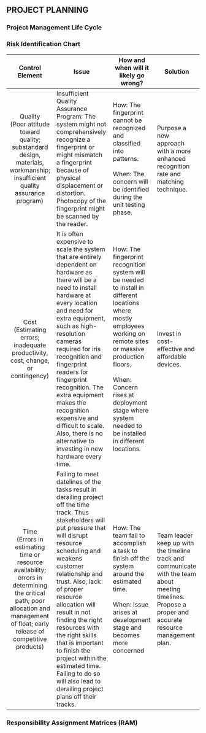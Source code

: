 ## PROJECT PLANNING
### Project Management Life Cycle


### Risk Identification Chart
| Control Element | Issue | How and when will it likely go wrong? | Solution |
|:---:|----|-------|-----|
|Quality <br> (Poor attitude toward quality; substandard design, materials, workmanship; insufficient quality assurance program)|Insufficient Quality Assurance Program: The system might not comprehensively recognize a fingerprint or might mismatch a fingerprint because of physical displacement or distortion. Photocopy of the fingerprint might be scanned by the reader. |How: The fingerprint cannot be recognized and classified into patterns. <br> <br> When: The concern will be identified during the unit testing phase. | Purpose a new approach with a more enhanced recognition rate and matching technique. |
|Cost <br> (Estimating errors; inadequate productivity, cost, change, or contingency)|It is often expensive to scale the system that are entirely dependent on hardware as there will be a need to install hardware at every location and need for extra equipment, such as high-resolution cameras required for iris recognition and fingerprint readers for fingerprint recognition. The extra equipment makes the recognition expensive and difficult to scale. Also, there is no alternative to investing in new hardware every time. |How: The fingerprint recognition system will be needed to install in different locations where mostly employees working on remote sites or massive production floors. <br> <br> When: Concern rises at deployment stage where system needed to be installed in different locations. | Invest in cost-effective and affordable devices.
|Time <br> (Errors in estimating time or resource availability; errors in determining the critical path; poor allocation and management of float; early release of competitive products) | Failing to meet datelines of the tasks result in derailing project off the time track. Thus stakeholders will put pressure that will disrupt resource scheduling and weakens customer relationship and trust. Also, lack of proper resource allocation will result in not finding the right resources with the right skills that is important to finish the project within the estimated time. Failing to do so will also lead to derailing project plans off their tracks. |How: The team fail to accomplish a task to finish off the system around the estimated time.   <br> <br> When: Issue arises at development stage and becomes more concerned | Team leader keep up with the timeline track and communicate with the team about meeting timelines. Propose a proper and accurate resource management plan. 
### Responsibility Assignment Matrices (RAM)
